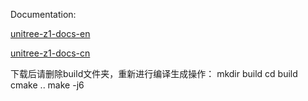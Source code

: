 Documentation:

[unitree-z1-docs-en](http://dev-z1.unitree.com)

[unitree-z1-docs-cn](http://dev-z1.cn.unitree.com)

下载后请删除build文件夹，重新进行编译生成操作：
mkdir build
cd build
cmake ..
make -j6

